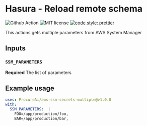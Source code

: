 # Hasura - Reload remote schema 

![Github Action](https://flat.badgen.net/badge/Github/Action/green?icon=github)
![MIT license](https://flat.badgen.net/badge/License/MIT/green)
[![code style: prettier](https://img.shields.io/badge/code_style-prettier-ff69b4.svg?style=flat-square)](https://github.com/prettier/prettier)

This actions gets multiple parameters from AWS System Manager

## Inputs

### `SSM_PARAMETERS`

**Required** The list of parameters

## Example usage

```yaml
uses: ProcureAi/aws-ssm-secrets-multiple@v1.0.0
with:
  SSM_PARAMETERS:  |
    FOO=/app/production/foo,
    BAR=/app/production/bar,
```
